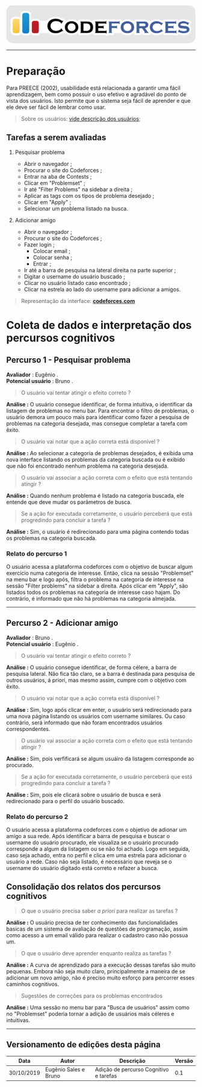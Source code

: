 <span style="margin-left: 0%;">![Codeforces Logo](../../../images/codeforces.png)</span>

***
# Preparação

Para  PREECE  (2002), usabilidade está relacionada a garantir uma fácil aprendizagem, 
bem como possuir o uso efetivo e agradável do ponto de vista dos usuários. 
Isto permite que o sistema seja fácil de aprender e que ele deve ser fácil de lembrar como usar.

> Sobre os usuários: 
[vide descrição dos usuários](../../../contexto_de_uso/analise_de_usuario/#perfil-do-usuario-do-codeforces);

## Tarefas a serem avaliadas
1) Pesquisar problema

    - Abrir o navegador ;
    - Procurar o site do Codeforces ;
    - Entrar na aba de Contests ;
    - Clicar em "Problemset" ;
    - Ir até "Filter Problems" na sidebar a direita ;
    - Aplicar as tags com os tipos de problema desejado ;
    - Clicar em "Apply" ;
    - Selecionar um problema listado na busca.

2) Adicionar amigo

    - Abrir o navegador ;
    - Procurar o site do Codeforces ;
    - Fazer login ;
        - Colocar email ;
        - Colocar senha ;
        - Entrar ;
    - Ir até a barra de pesquisa na lateral direita na parte superior ;
    - Digitar o username do usuário buscado ;
    - Clicar no usuário listado caso encontrado ;
    - Clicar na estrela ao lado do username para adicionar a amigos.
    
> Representação da interface: [**codeforces.com**](http://codeforces.com)

# Coleta de dados e interpretação dos percursos cognitivos

## Percurso 1 - Pesquisar problema
**Avaliador** : Eugênio .</br>
**Potencial usuário** : Bruno .

> O usuário vai tentar atingir o efeito correto ?

**Análise :** O usuário consegue identificar, de forma intuitiva, o identificar da listagem de problemas no menu bar. Para encontrar o filtro de problemas, o usuário demora um pouco mais para identificar como fazer a pesquisa de problemas na categoria desejada, mas consegue completar a tarefa com êxito.

> O usuário vai notar que a ação correta está disponível ?

**Análise :** Ao selecionar a categoria de problemas desejados, é exibida uma nova interface listando os problemas da categoria buscada ou é exibido que não foi encontrado nenhum problema na categoria desejada.

> O usuário vai associar a ação correta com o efeito que está tentando atingir ?

**Análise :** Quando nenhum problema é listado na categoria buscada, ele entende que deve mudar os parâmetros de busca.

> Se a ação for executada corretamente, o usuário perceberá que está progredindo para concluir a tarefa ?

**Análise :** Sim, o usuário é redirecionado para uma página contendo todas os problemas na categoria buscada.

### Relato do percurso 1

O usuário acessa a plataforma codeforces com o objetivo de buscar algum exercício numa categoria de interesse. Então, clica na sessão "Problemset" na menu bar e logo após, filtra o problema na categoria de interesse na sessão "Filter problems" na sidebar a direita. Após clicar em "Apply", são listados todos os problemas na categoria de interesse caso hajam. Do contrário, é informado que não há problemas na categoria almejada. 

*** 

## Percurso 2 - Adicionar amigo
**Avaliador** : Bruno .</br>
**Potencial usuário** : Eugênio .

> O usuário vai tentar atingir o efeito correto ?

**Análise :** O usuário consegue identificar, de forma célere, a barra de pesquisa lateral. Não fica tão claro, se a barra é destinada para pesquisa de outros usuários, á priori, mas mesmo assim, cumpre com o objetivo com êxito.

> O usuário vai notar que a ação correta está disponível ?

**Análise :** Sim, logo após clicar em enter, o usuário será redirecionado para uma nova página listando os usuários com username similares. Ou caso contrário, será informado que não foram encontrados usuários correspondentes.

> O usuário vai associar a ação correta com o efeito que está tentando atingir ?

**Análise :** Sim, pois verfificará se algum usuáiro da listagem corresponde ao procurado.

> Se a ação for executada corretamente, o usuário perceberá que está progredindo para concluir a tarefa ?

**Análise :** Sim, pois ele clicará sobre o usuário de busca e será redirecionado para o perfil do usuário buscado.

### Relato do percurso 2

O usuário acessa a plataforma codeforces com o objetivo de adionar um amigo a sua rede. Após identificar a barra de pesquisa e buscar o username do usuário procurado, ele visualiza se o usuário procurado corresponde a algum da listagem ou se não foi achado. Logo em seguida, caso seja achado, entra no perfil e clica em uma estrela para adicionar o usuário a rede. Caso não seja listado, é necessário que reveja se o username do usuário digitado está correto e refazer a busca.

## Consolidação dos relatos dos percursos cognitivos

> O que o usuário precisa saber *a priori* para realizar as tarefas ?

**Análise :** O usuário precisa de ter conhecimento das funcionalidades basicas de um sistema de avaliação de questões de programação, assim como acesso a um email válido para realizar o cadastro caso não possua um. 

> O que o usuário deve aprender enquanto realiza as tarefas ?

**Análise :** A curva de aprendizado para a execução dessas tarefas são muito pequenas. Embora não seja muito claro, principalmente a maneira de se adicionar um novo amigo, não é preciso muito esforço para percorrer esses caminhos cognitivos.

> Sugestões de correções para os problemas encontrados 

**Análise :** Uma sessão no menu bar para "Busca de usuários" assim como no "Problemset" poderia tornar a adição de usuários mais céleres e intuitivas. 

***
## Versionamento de edições desta página
| Data | Autor | Descrição | Versão |
|------|-------|-----------|--------|
| 30/10/2019 | Eugênio Sales e Bruno | Adição de percurso Cognitivo e tarefas | 0.1 |
